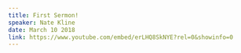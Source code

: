 ```yaml
---
title: First Sermon!
speaker: Nate Kline
date: March 10 2018
link: https://www.youtube.com/embed/erLHQ8SkNYE?rel=0&showinfo=0
---
```


